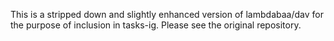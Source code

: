 This is a stripped down and slightly enhanced version of lambdabaa/dav for the purpose of inclusion in tasks-ig. Please see the original repository.